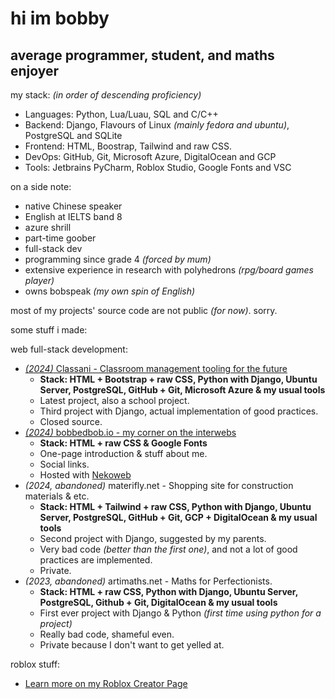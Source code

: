 # hi im bobby
## average programmer, student, and maths enjoyer

my stack: *(in order of descending proficiency)*
- Languages: Python, Lua/Luau, SQL and C/C++
- Backend: Django, Flavours of Linux *(mainly fedora and ubuntu)*, PostgreSQL and SQLite
- Frontend: HTML, Boostrap, Tailwind and raw CSS.
- DevOps: GitHub, Git, Microsoft Azure, DigitalOcean and GCP
- Tools: Jetbrains PyCharm, Roblox Studio, Google Fonts and VSC

on a side note:
- native Chinese speaker
- English at IELTS band 8
- azure shrill 
- part-time goober
- full-stack dev
- programming since grade 4 *(forced by mum)*
- extensive experience in research with polyhedrons *(rpg/board games player)*
- owns bobspeak *(my own spin of English)*

most of my projects' source code are not public *(for now)*. sorry.

some stuff i made:

web full-stack development:
- [*(2024)* Classani - Classroom management tooling for the future](https://classani.org)
  - **Stack: HTML + Bootstrap + raw CSS, Python with Django, Ubuntu Server, PostgreSQL, GitHub + Git, Microsoft Azure & my usual tools**
  - Latest project, also a school project.
  - Third project with Django, actual implementation of good practices.
  - Closed source.
- [*(2024)* bobbedbob.io - my corner on the interwebs](https://bobbedbob.io/)
  - **Stack: HTML + raw CSS & Google Fonts**
  - One-page introduction & stuff about me. 
  - Social links.
  - Hosted with [Nekoweb](https://nekoweb.org/)
- *(2024, abandoned)* materifly.net - Shopping site for construction materials & etc.
  - **Stack: HTML + Tailwind + raw CSS, Python with Django, Ubuntu Server, PostgreSQL, GitHub + Git, GCP + DigitalOcean & my usual tools**
  - Second project with Django, suggested by my parents.
  - Very bad code *(better than the first one)*, and not a lot of good practices are implemented.
  - Private.
- *(2023, abandoned)* artimaths.net - Maths for Perfectionists.
  - **Stack: HTML + raw CSS, Python with Django, Ubuntu Server, PostgreSQL, Github + Git, DigitalOcean & my usual tools**
  - First ever project with Django & Python *(first time using python for a project)*
  - Really bad code, shameful even.
  - Private because I don't want to get yelled at.


roblox stuff:
- [Learn more on my Roblox Creator Page](https://create.roblox.com/talent/creators/574283844)
